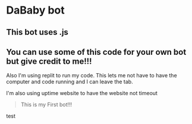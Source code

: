 # DaBaby bot


## This bot uses .js

## **You can use some of this code for your own bot but give credit to me!!!**

Also I'm using replit to run my code. This lets me not have to have the computer and code running and I can leave the tab.

I'm also using uptime website to have the website not timeout
> This is my First bot!!!

test